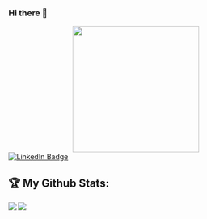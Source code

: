 ### Hi there 👋
<div id="header" align="center">
  <img src="https://media.giphy.com/media/qgQUggAC3Pfv687qPC/giphy.gif" width="250"/>
</div>

<div id="badges">
  <a href="https://www.linkedin.com/in/luel-hagos1/">
    <img src="https://img.shields.io/badge/LinkedIn-blue?style=for-the-badge&logo=linkedin&logoColor=white" alt="LinkedIn Badge"/>
  </a>
</div>

<img src="https://komarev.com/ghpvc/?username=luelhagos&style=flat-square&color=blue" alt=""/>

## :trophy: My Github Stats:

<div>
<a href="https://github-readme-stats.vercel.app/api?username=luelhagos&count_private=true&show_icons=true&theme=tokyonight">
  <img  align="left" src="https://github-readme-stats.vercel.app/api?username=luelhagos&count_private=true&show_icons=true&theme=tokyonight" />
</a>
<a href="https://github-readme-stats.vercel.app/api/top-langs/?username=luelhagos&hide=php&theme=tokyonight">
  <img align="left" src="https://github-readme-stats.vercel.app/api/top-langs/?username=luelhagos&hide=php&theme=tokyonight" />
</a>
</div>

<!--
**luelhagos/luelhagos** is a ✨ _special_ ✨ repository because its `README.md` (this file) appears on your GitHub profile.

Here are some ideas to get you started:

- 🔭 I’m currently working on ...
- 🌱 I’m currently learning ...
- 👯 I’m looking to collaborate on ...
- 🤔 I’m looking for help with ...
- 💬 Ask me about ...
- 📫 How to reach me: ...
- 😄 Pronouns: ...
- ⚡ Fun fact: ...
-->
